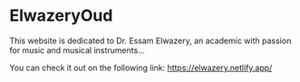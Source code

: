 # ElwazeryOud

This website is dedicated to Dr. Essam Elwazery, an academic with passion for music and musical instruments...

You can check it out on the following link: https://elwazery.netlify.app/
